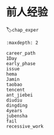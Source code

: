 # 前人经验
:label:`chap_exper`

```toc
:maxdepth: 2

career_path
1Day
early_phase
issue
hema
Jamin
taobao
tencent
ant_jiebei
diudiu
dingding
4years
jubensha
fail
recessive_work

```
